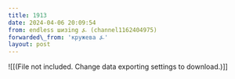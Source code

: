 ```yaml
---
title: 1913
date: 2024-04-06 20:09:54
from: endless шизing ⍼ (channel1162404975)
forwarded\_from: 'кружева ⍼'
layout: post
---
```


![[(File not included. Change data exporting settings to download.)]]


